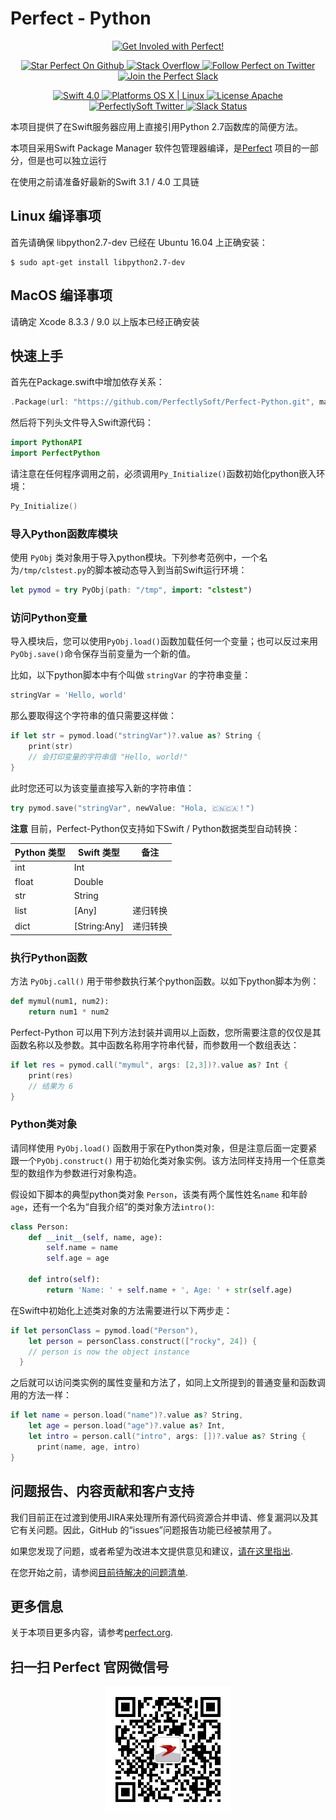# Perfect - Python

<p align="center">
    <a href="http://perfect.org/get-involved.html" target="_blank">
        <img src="http://perfect.org/assets/github/perfect_github_2_0_0.jpg" alt="Get Involed with Perfect!" width="854" />
    </a>
</p>

<p align="center">
    <a href="https://github.com/PerfectlySoft/Perfect" target="_blank">
        <img src="http://www.perfect.org/github/Perfect_GH_button_1_Star.jpg" alt="Star Perfect On Github" />
    </a>  
    <a href="http://stackoverflow.com/questions/tagged/perfect" target="_blank">
        <img src="http://www.perfect.org/github/perfect_gh_button_2_SO.jpg" alt="Stack Overflow" />
    </a>  
    <a href="https://twitter.com/perfectlysoft" target="_blank">
        <img src="http://www.perfect.org/github/Perfect_GH_button_3_twit.jpg" alt="Follow Perfect on Twitter" />
    </a>  
    <a href="http://perfect.ly" target="_blank">
        <img src="http://www.perfect.org/github/Perfect_GH_button_4_slack.jpg" alt="Join the Perfect Slack" />
    </a>
</p>

<p align="center">
    <a href="https://developer.apple.com/swift/" target="_blank">
        <img src="https://img.shields.io/badge/Swift-4.0-orange.svg?style=flat" alt="Swift 4.0">
    </a>
    <a href="https://developer.apple.com/swift/" target="_blank">
        <img src="https://img.shields.io/badge/Platforms-OS%20X%20%7C%20Linux%20-lightgray.svg?style=flat" alt="Platforms OS X | Linux">
    </a>
    <a href="http://perfect.org/licensing.html" target="_blank">
        <img src="https://img.shields.io/badge/License-Apache-lightgrey.svg?style=flat" alt="License Apache">
    </a>
    <a href="http://twitter.com/PerfectlySoft" target="_blank">
        <img src="https://img.shields.io/badge/Twitter-@PerfectlySoft-blue.svg?style=flat" alt="PerfectlySoft Twitter">
    </a>
    <a href="http://perfect.ly" target="_blank">
        <img src="http://perfect.ly/badge.svg" alt="Slack Status">
    </a>
</p>



本项目提供了在Swift服务器应用上直接引用Python 2.7函数库的简便方法。

本项目采用Swift Package Manager 软件包管理器编译，是[Perfect](https://github.com/PerfectlySoft/Perfect) 项目的一部分，但是也可以独立运行

在使用之前请准备好最新的Swift 3.1 / 4.0 工具链

## Linux 编译事项

首先请确保 libpython2.7-dev 已经在 Ubuntu 16.04 上正确安装：

```
$ sudo apt-get install libpython2.7-dev
```

## MacOS 编译事项

请确定 Xcode 8.3.3 / 9.0 以上版本已经正确安装

## 快速上手

首先在Package.swift中增加依存关系：

``` swift
.Package(url: "https://github.com/PerfectlySoft/Perfect-Python.git", majorVersion: 1, minor: 0)
```

然后将下列头文件导入Swift源代码：

``` swift
import PythonAPI
import PerfectPython
```

请注意在任何程序调用之前，必须调用`Py_Initialize()`函数初始化python嵌入环境：

``` swift
Py_Initialize()
```

### 导入Python函数库模块

使用 `PyObj` 类对象用于导入python模块。下列参考范例中，一个名为`/tmp/clstest.py`的脚本被动态导入到当前Swift运行环境：

``` swift
let pymod = try PyObj(path: "/tmp", import: "clstest")
```

### 访问Python变量

导入模块后，您可以使用`PyObj.load()`函数加载任何一个变量；也可以反过来用 `PyObj.save()`命令保存当前变量为一个新的值。

比如，以下python脚本中有个叫做 `stringVar` 的字符串变量：

``` python
stringVar = 'Hello, world'
```

那么要取得这个字符串的值只需要这样做：

``` swift
if let str = pymod.load("stringVar")?.value as? String {
	print(str)
	// 会打印变量的字符串值 "Hello, world!"
}
```

此时您还可以为该变量直接写入新的字符串值：

``` swift
try pymod.save("stringVar", newValue: "Hola, 🇨🇳🇨🇦！")
```


**注意** 目前，Perfect-Python仅支持如下Swift / Python数据类型自动转换：

Python 类型|Swift 类型|备注
----------|---------|-------
int|Int|
float|Double|
str|String|
list|[Any]|递归转换
dict|[String:Any]|递归转换


### 执行Python函数

方法 `PyObj.call()` 用于带参数执行某个python函数。以如下python脚本为例：

``` python
def mymul(num1, num2):
	return num1 * num2
```

Perfect-Python 可以用下列方法封装并调用以上函数，您所需要注意的仅仅是其函数名称以及参数。其中函数名称用字符串代替，而参数用一个数组表达：

``` swift
if let res = pymod.call("mymul", args: [2,3])?.value as? Int {
	print(res)
	// 结果为 6
}
```

### Python类对象

请同样使用 `PyObj.load()` 函数用于家在Python类对象，但是注意后面一定要紧跟一个`PyObj.construct()` 用于初始化类对象实例。该方法同样支持用一个任意类型的数组作为参数进行对象构造。

假设如下脚本的典型python类对象 `Person`，该类有两个属性姓名`name` 和年龄`age`，还有一个名为“自我介绍”的类对象方法`intro()`:

``` python
class Person:
	def __init__(self, name, age):
		self.name = name
		self.age = age
		
	def intro(self):
		return 'Name: ' + self.name + ', Age: ' + str(self.age)
```

在Swift中初始化上述类对象的方法需要进行以下两步走：

``` swift
if let personClass = pymod.load("Person"),
    let person = personClass.construct(["rocky", 24]) {
    // person is now the object instance
  }
```

之后就可以访问类实例的属性变量和方法了，如同上文所提到的普通变量和函数调用的方法一样：

``` swift
if let name = person.load("name")?.value as? String,
    let age = person.load("age")?.value as? Int,
    let intro = person.call("intro", args: [])?.value as? String {
      print(name, age, intro)
}
```



## 问题报告、内容贡献和客户支持

我们目前正在过渡到使用JIRA来处理所有源代码资源合并申请、修复漏洞以及其它有关问题。因此，GitHub 的“issues”问题报告功能已经被禁用了。

如果您发现了问题，或者希望为改进本文提供意见和建议，[请在这里指出](http://jira.perfect.org:8080/servicedesk/customer/portal/1).

在您开始之前，请参阅[目前待解决的问题清单](http://jira.perfect.org:8080/projects/ISS/issues).

## 更多信息
关于本项目更多内容，请参考[perfect.org](http://perfect.org).

## 扫一扫 Perfect 官网微信号
<p align=center><img src="https://raw.githubusercontent.com/PerfectExamples/Perfect-Cloudinary-ImageUploader-Demo/master/qr.png"></p>